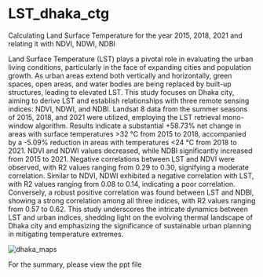 # LST_dhaka_ctg
Calculating Land Surface Temperature for the year 2015, 2018, 2021 and relating it with NDVI, NDWI, NDBI




Land Surface Temperature (LST) plays a pivotal role in evaluating the urban living conditions, particularly in the face of expanding cities and population growth. As urban areas extend both vertically and horizontally, green spaces, open areas, and water bodies are being replaced by built-up structures, leading to elevated LST. This study focuses on Dhaka city, aiming to derive LST and establish relationships with three remote sensing indices: NDVI, NDWI, and NDBI. Landsat 8 data from the summer seasons of 2015, 2018, and 2021 were utilized, employing the LST retrieval mono-window algorithm. Results indicate a substantial +58.73% net change in areas with surface temperatures >32 °C from 2015 to 2018, accompanied by a -5.09% reduction in areas with temperatures <24 °C from 2018 to 2021. NDVI and NDWI values decreased, while NDBI significantly increased from 2015 to 2021. Negative correlations between LST and NDVI were observed, with R2 values ranging from 0.29 to 0.30, signifying a moderate correlation. Similar to NDVI, NDWI exhibited a negative correlation with LST, with R2 values ranging from 0.08 to 0.14, indicating a poor correlation. Conversely, a robust positive correlation was found between LST and NDBI, showing a strong correlation among all three indices, with R2 values ranging from 0.57 to 0.62. This study underscores the intricate dynamics between LST and urban indices, shedding light on the evolving thermal landscape of Dhaka city and emphasizing the significance of sustainable urban planning in mitigating temperature extremes.

![dhaka_maps](https://github.com/sourav-karma/LST_dhaka_ctg/assets/145971753/d3eeb103-20ea-4739-bd8f-8acfa96e3f2e)




For the summary, please view the ppt file 
